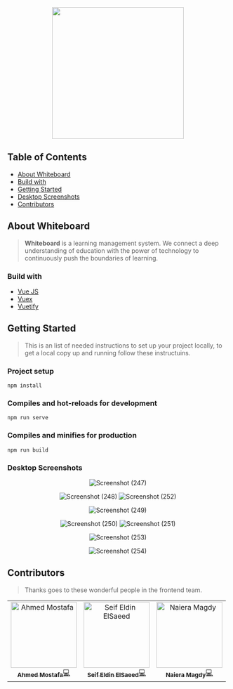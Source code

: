 <div align="center">
  
<img src="https://user-images.githubusercontent.com/45081989/147889655-e5968431-9918-4b94-856c-88956acc15d7.png" width="300" height="300">

</div>
  
## Table of Contents

- [About Whiteboard](#about-whiteboard)
- [Build with](#build-with)
- [Getting Started](#getting-started)
- [Desktop Screenshots](#desktop-screenshots)
- [Contributors](#contributors)
  
## About Whiteboard
> **Whiteboard** is a learning management system. We connect a deep understanding of education with the power of technology to continuously push the boundaries of learning.
  
### Build with
- [Vue JS](https://vuejs.org/)
- [Vuex](https://vuex.vuejs.org/)
- [Vuetify](https://vuetifyjs.com/en/)
  
## Getting Started
> This is an list of needed instructions to set up your project locally, to get a local copy up and running follow these instructuins.

### Project setup
```
npm install
```

### Compiles and hot-reloads for development
```
npm run serve
```

### Compiles and minifies for production
```
npm run build
```

### Desktop Screenshots
  
<div align="center">
  
![Screenshot (247)](https://user-images.githubusercontent.com/45081989/147889719-cd810a42-fb4e-4b2a-963e-1a4ab2066e29.png)

![Screenshot (248)](https://user-images.githubusercontent.com/45081989/147889730-c51388c2-1847-487c-bfe1-8f4614b5699d.png)
![Screenshot (252)](https://user-images.githubusercontent.com/45081989/147889749-0f0b44df-c3f4-43da-92f7-05c9c36f80f4.png)

 ![Screenshot (249)](https://user-images.githubusercontent.com/45081989/147889733-294f41a0-3a0b-4cbb-8a2c-59fc82c5be39.png)

  ![Screenshot (250)](https://user-images.githubusercontent.com/45081989/147889739-a1211ec1-dbb7-47c1-a7de-ffc7c2941156.png)
![Screenshot (251)](https://user-images.githubusercontent.com/45081989/147889745-8d648939-e6b7-48cd-97e9-eba0f474d9f5.png)

  ![Screenshot (253)](https://user-images.githubusercontent.com/45081989/147889750-fcededbf-d89d-4b23-b4a6-b4e02d40d173.png)

  ![Screenshot (254)](https://user-images.githubusercontent.com/45081989/147889751-4ea4e6df-e78b-460b-9fe9-e1b1b3791a46.png)


</div>
  

## Contributors
> Thanks goes to these wonderful people in the frontend team.
<table>
<tr>

<td align="center"><a href="https://github.com/ahmedx3" target="_black"><img src="https://avatars.githubusercontent.com/u/45081989?s=400&u=4df0ab56bb19b52a538a3671dddf15bcca080779&v=4" width="150px;" alt="Ahmed Mostafa"/><br /><sub><b>Ahmed Mostafa</b></sub></a><a href="https://github.com/Happysword/Reallancing-Frontend/commits/master?author=ahmedx3" title="Code">💻</a> <br /></td>

<td align="center"><a href="https://github.com/Happysword" target="_black"><img src="https://avatars.githubusercontent.com/u/45149700?v=4" width="150px;" alt="Seif Eldin ElSaeed"/><br /><sub><b>Seif Eldin ElSaeed</b></sub></a><a href="https://github.com/Happysword/Reallancing-Frontend/commits/master?author=Happysword" title="Code">💻</a> <br /></td>

<td align="center"><a href="https://github.com/naiera-magdy" target="_black"><img src="https://avatars.githubusercontent.com/u/45149700?v=4" width="150px;" alt="Naiera Magdy"/><br /><sub><b>Naiera Magdy</b></sub></a><a href="https://github.com/Happysword/Reallancing-Frontend/commits/master?author=naiera-magdy" title="Code">💻</a> <br /></td>
  
  </tr>
 </table>
